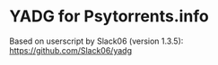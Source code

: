 # YADG for Psytorrents.info
Based on userscript by Slack06 (version 1.3.5): https://github.com/Slack06/yadg
